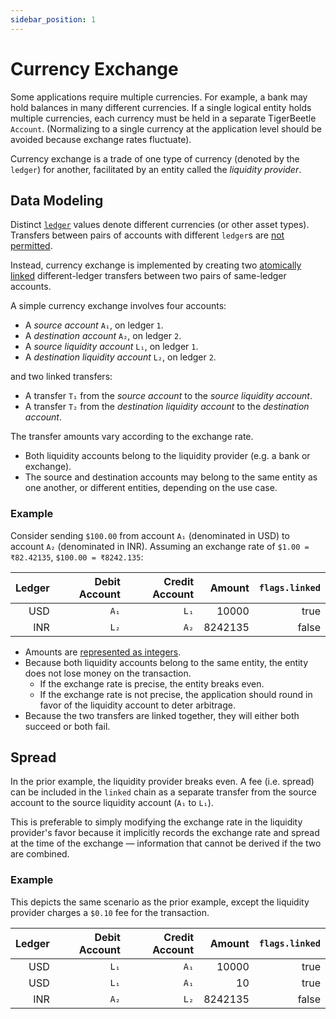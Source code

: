 ```yaml
---
sidebar_position: 1
---
```


# Currency Exchange

Some applications require multiple currencies. For example, a bank may hold balances in many
different currencies. If a single logical entity holds multiple currencies, each currency must be
held in a separate TigerBeetle `Account`. (Normalizing to a single currency at the application level
should be avoided because exchange rates fluctuate).

Currency exchange is a trade of one type of currency (denoted by the `ledger`) for another,
facilitated by an entity called the _liquidity provider_.

## Data Modeling

Distinct [`ledger`](../../api-reference/accounts.md#ledger) values denote different currencies (or
other asset types). Transfers between pairs of accounts with different `ledger`s are
[not permitted](../../api-reference/operations/create_transfers.md#accounts_must_have_the_same_ledger).

Instead, currency exchange is implemented by creating two
[atomically linked](../../api-reference/transfers.md#flagslinked) different-ledger transfers between
two pairs of same-ledger accounts.

A simple currency exchange involves four accounts:

- A _source account_ `A₁`, on ledger `1`.
- A _destination account_ `A₂`, on ledger `2`.
- A _source liquidity account_ `L₁`, on ledger `1`.
- A _destination liquidity account_ `L₂`, on ledger `2`.

and two linked transfers:

- A transfer `T₁` from the _source account_ to the _source liquidity account_.
- A transfer `T₂` from the _destination liquidity account_ to the _destination account_.

The transfer amounts vary according to the exchange rate.

- Both liquidity accounts belong to the liquidity provider (e.g. a bank or exchange).
- The source and destination accounts may belong to the same entity as one another, or different
  entities, depending on the use case.

### Example

Consider sending `$100.00` from account `A₁` (denominated in USD) to account `A₂` (denominated in
INR). Assuming an exchange rate of `$1.00 = ₹82.42135`, `$100.00 = ₹8242.135`:

| Ledger | Debit Account | Credit Account |  Amount | `flags.linked` |
| -----: | ------------: | -------------: | ------: | -------------: |
|    USD |          `A₁` |           `L₁` |   10000 |           true |
|    INR |          `L₂` |           `A₂` | 8242135 |          false |

- Amounts are [represented as integers](../data-modeling.md#fractional-amounts-and-asset-scale).
- Because both liquidity accounts belong to the same entity, the entity does not lose money on the
  transaction.
  - If the exchange rate is precise, the entity breaks even.
  - If the exchange rate is not precise, the application should round in favor of the liquidity
    account to deter arbitrage.
- Because the two transfers are linked together, they will either both succeed or both fail.

## Spread

In the prior example, the liquidity provider breaks even. A fee (i.e. spread) can be included in the
`linked` chain as a separate transfer from the source account to the source liquidity account (`A₁`
to `L₁`).

This is preferable to simply modifying the exchange rate in the liquidity provider's favor because
it implicitly records the exchange rate and spread at the time of the exchange — information that
cannot be derived if the two are combined.

### Example

This depicts the same scenario as the prior example, except the liquidity provider charges a `$0.10`
fee for the transaction.

| Ledger | Debit Account | Credit Account |  Amount | `flags.linked` |
| -----: | ------------: | -------------: | ------: | -------------: |
|    USD |          `L₁` |           `A₁` |   10000 |           true |
|    USD |          `L₁` |           `A₁` |      10 |           true |
|    INR |          `A₂` |           `L₂` | 8242135 |          false |
